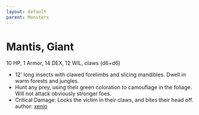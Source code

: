 ```yaml
---
layout: default
parent: Monsters
---
```

# Mantis, Giant
10 HP, 1 Armor, 14 DEX, 12 WIL, claws (d6+d6)
- 12' long insects with clawed forelimbs and slicing mandibles. Dwell in warm forests and jungles.
- Hunt any prey, using their green coloration to camouflage in the foliage. Will not attack obviously stronger foes.
- Critical Damage: Locks the victim in their claws, and bites their head off.
author: [xenio](https://xenioinabottle.blogspot.com/2021/03/classic-monsters-for-cairnito-part-2.html)
